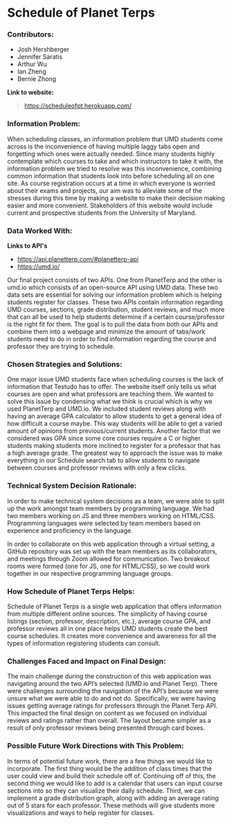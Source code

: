 # Schedule of Planet Terps

### Contributors:
- Josh Hershberger
- Jennifer Saratis
- Arthur Wu
- Ian Zheng
- Bernie Zhong

**Link to website:** 
> https://scheduleofpt.herokuapp.com/

### Information Problem:

When scheduling classes, an information problem that UMD students come across is the inconvenience of having multiple laggy tabs open and forgetting which ones were actually needed. Since many students highly contemplate which courses to take and which instructors to take it with, the information problem we tried to resolve was this inconvenience, combining common information that students look into before scheduling all on one site. As course registration occurs at a time in which everyone is worried about their exams and projects, our aim was to alleviate some of the stresses during this time by making a website to make their decision making easier and more convenient. Stakeholders of this website would include current and prospective students from the University of Maryland. 

### Data Worked With:

**Links to API's**

- https://api.planetterp.com/#planetterp-api
- https://umd.io/

Our final project consists of two APIs. One from PlanetTerp and the other is umd.io which consists of an open-source API using UMD data. These two data sets are essential for solving our information problem which is helping students register for classes. These two APIs contain information regarding UMD courses, sections, grade distribution, student reviews, and much more that can all be used to help students determine if a certain course/professor is the right fit for them. The goal is to pull the data from both our APIs and combine them into a webpage and minimize the amount of tabs/work students need to do in order to find information regarding the course and professor they are trying to schedule. 

### Chosen Strategies and Solutions:

One major issue UMD students face when scheduling courses is the lack of information that Testudo has to offer. The website itself only tells us what courses are open and what professors are teaching them. We wanted to solve this issue by condensing what we think is crucial which is why we used PlanetTerp and UMD.io. We included student reviews along with having an average GPA calculator to allow students to get a general idea of how difficult a course maybe. This way students will be able to get a varied amount of opinions from previous/current students. Another factor that we considered was GPA since some core courses require a C or higher students making students more inclined to register for a professor that has a high average grade. The greatest way to approach the issue was to make everything in our Schedule search tab to allow students to navigate between courses and professor reviews with only a few clicks.

### Technical System Decision Rationale:

In order to make technical system decisions as a team, we were able to split up the work amongst team members by programming language. We had two members working on JS and three members working on HTML/CSS. Programming languages were selected by team members based on experience and proficiency in the language. 
	
In order to collaborate on this web application through a virtual setting, a GitHub repository was set up with the team members as its collaborators, and meetings through Zoom allowed for communication. Two breakout rooms were formed (one for JS, one for HTML/CSS), so we could work together in our respective programming language groups.

### How Schedule of Planet Terps Helps:

Schedule of Planet Terps is a single web application that offers information from multiple different online sources. The simplicity of having course listings (section, professor, description, etc.), average course GPA, and professor reviews all in one place helps UMD students create the best course schedules. It creates more convenience and awareness for all the types of information registering students can consult.

### Challenges Faced and Impact on Final Design:

The main challenge during the construction of this web application was navigating around the two API’s selected (UMD.io and Planet Terp). There were challenges surrounding the navigation of the API’s because we were unsure what we were able to do and not do. Specifically, we were having issues getting average ratings for professors through the Planet Terp API. This impacted the final design on content as we focused on individual reviews and ratings rather than overall. The layout became simpler as a result of only professor reviews being presented through card boxes.

### Possible Future Work Directions with This Problem:

In terms of potential future work, there are a few things we would like to incorporate. The first thing would be the addition of class times that the user could view and build their schedule off of. Continuing off of this, the second thing we would like to add is a calendar that users can input course sections into so they can visualize their daily schedule. Third, we can implement a grade distribution graph, along with adding an average rating out of 5 stars for each professor. These methods will give students more visualizations and ways to help register for classes.

